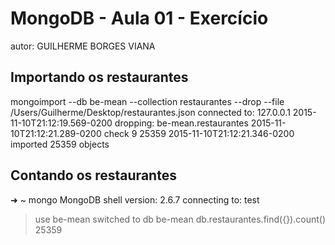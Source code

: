 # MongoDB - Aula 01 - Exercício
autor: GUILHERME BORGES VIANA

## Importando os restaurantes

mongoimport --db be-mean --collection restaurantes --drop --file /Users/Guilherme/Desktop/restaurantes.json 
connected to: 127.0.0.1
2015-11-10T21:12:19.569-0200 dropping: be-mean.restaurantes
2015-11-10T21:12:21.289-0200 check 9 25359
2015-11-10T21:12:21.346-0200 imported 25359 objects

## Contando os restaurantes


➜  ~  mongo
MongoDB shell version: 2.6.7
connecting to: test
> use be-mean
switched to db be-mean
> db.restaurantes.find({}).count()
25359
